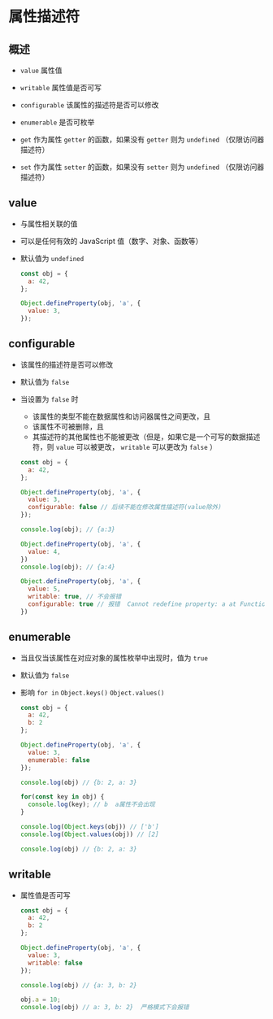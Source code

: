 # 属性描述符

## 概述

+ `value` 属性值

+ `writable` 属性值是否可写

+ `configurable` 该属性的描述符是否可以修改

+ `enumerable` 是否可枚举

+ `get` 作为属性 `getter` 的函数，如果没有 `getter` 则为 `undefined` （仅限访问器描述符）

+ `set` 作为属性 `setter` 的函数，如果没有 `setter` 则为 `undefined` （仅限访问器描述符）

## value

+ 与属性相关联的值
+ 可以是任何有效的 JavaScript 值（数字、对象、函数等）
+ 默认值为 `undefined`

  ```js
  const obj = {
    a: 42,
  };

  Object.defineProperty(obj, 'a', {
    value: 3,
  });
  ```

## configurable

+ 该属性的描述符是否可以修改
+ 默认值为 `false`
+ 当设置为 `false` 时

  + 该属性的类型不能在数据属性和访问器属性之间更改，且
  + 该属性不可被删除，且
  + 其描述符的其他属性也不能被更改（但是，如果它是一个可写的数据描述符，则 `value` 可以被更改， `writable` 可以更改为 `false` ）

  ```js
  const obj = {
    a: 42,
  };

  Object.defineProperty(obj, 'a', {
    value: 3,
    configurable: false // 后续不能在修改属性描述符(value除外)
  });

  console.log(obj); // {a:3}

  Object.defineProperty(obj, 'a', {
    value: 4,
  })
  console.log(obj); // {a:4}

  Object.defineProperty(obj, 'a', {
    value: 5,
    writable: true, // 不会报错
    configurable: true // 报错  Cannot redefine property: a at Function.defineProperty (<anonymous>)
  })
  ```

## enumerable

+ 当且仅当该属性在对应对象的属性枚举中出现时，值为 `true`
+ 默认值为 `false`
+ 影响 `for in` `Object.keys()` `Object.values()`

  ```js
  const obj = {
    a: 42,
    b: 2
  };

  Object.defineProperty(obj, 'a', {
    value: 3,
    enumerable: false
  });

  console.log(obj) // {b: 2, a: 3}

  for(const key in obj) {
    console.log(key); // b  a属性不会出现
  }

  console.log(Object.keys(obj)) // ['b']
  console.log(Object.values(obj)) // [2]

  console.log(obj) // {b: 2, a: 3}
  ```

## writable

+ 属性值是否可写

  ```js
  const obj = {
    a: 42,
    b: 2
  };

  Object.defineProperty(obj, 'a', {
    value: 3,
    writable: false
  });

  console.log(obj) // {a: 3, b: 2}

  obj.a = 10;
  console.log(obj) // a: 3, b: 2}  严格模式下会报错
  ```

